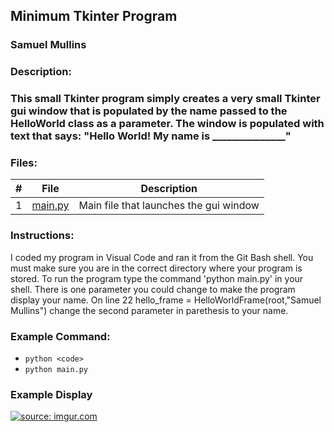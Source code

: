 ## Minimum Tkinter Program
### Samuel Mullins
### Description:
### This small Tkinter program simply creates a very small Tkinter gui window that is populated by the name passed to the HelloWorld class as a parameter. The window is populated with text that says: "Hello World! My name is _______________"
### Files:
|   #   | File            | Description                                        |
| :---: | --------------- | -------------------------------------------------- |
|   1   | [main.py](https://github.com/ssmullins/4443-2D-PyGame-Mullins/blob/master/Assignments/A03/main.py)        | Main file that launches the gui window             |
### Instructions:
I coded my program in Visual Code and ran it from the Git Bash shell.
You must make sure you are in the correct directory where your program is stored.
To run the program type the command 'python main.py' in your shell.
There is one parameter you could change to make the program display your name. On line 22 hello_frame = HelloWorldFrame(root,"Samuel Mullins") change the second parameter in parethesis to your name.
### Example Command:
- `python <code>`
- `python main.py`
### Example Display
<a href="https://imgur.com/FWYBIov"><img src="https://i.imgur.com/FWYBIov.png" title="source: imgur.com" /></a>
